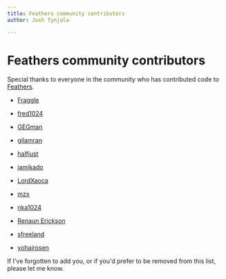 ```yaml
---
title: Feathers community contributors  
author: Josh Tynjala

---
```

# Feathers community contributors

Special thanks to everyone in the community who has contributed code to [Feathers](http://feathersui.com/).

-   [Fraggle](https://github.com/Fraggle)

-   [fred1024](https://github.com/fred1024)

-   [GEGman](https://github.com/GEGman)

-   [gilamran](https://github.com/gilamran)

-   [halfjust](https://github.com/halfjust)

-   [jamikado](https://github.com/jamikado)

-   [LordXaoca](https://github.com/LordXaoca)

-   [mzx](https://github.com/mzx)

-   [nka1024](https://github.com/nka1024)

-   [Renaun Erickson](https://github.com/renaun)

-   [sfreeland](https://github.com/sfreeland)

-   [yohairosen](https://github.com/yohairosen)

If I've forgotten to add you, or if you'd prefer to be removed from this list, please let me know.


